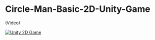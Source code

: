 # Circle-Man-Basic-2D-Unity-Game


(Video)

[![Unity 2D Game](https://img.youtube.com/vi/7Wa1iuSA_p4/0.jpg)](https://www.youtube.com/watch?v=7Wa1iuSA_p4)
